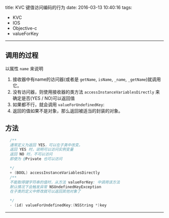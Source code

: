 title: KVC 键值访问编码的行为
date: 2016-03-13 10:40:16
tags:
 - KVC
 - IOS
 - Objective-c
 - valueForKey
---


## 调用的过程

 以属性 `name` 来说明

 1. 接收器中有name的访问器(或者是 `getName`, `isName`, `_name`, `_getName`)就调用它。
 2. 没有访问器，则使用接收器的类方法 `accessInstanceVariablesDirectly` 来确定是否(YES / NO)可以返回值
 3. 如果都不行，就会调用 `valueForUndefinedKey`:
 4. 返回的值如果不是对象，那么返回被适当的封装的对象。

## 方法

``` java
  /**
  通常定义为返回 YES，可以在子类中改变。
  返回 YES 时，说明可以访问实例变量
  返回 NO 时，不可以访问
  即使为 @Private 也可以访问

  */
  + (BOOL) accessInstanceVariablesDirectly
  /**
  不能取得键字符串的值时，从方法 valueForKey: 中调用该方法
  默认情况下会触发异常 NSUndefinedKeyException
  在子类的定义中修改就可以返回其他对象了

  */
  - (id) valueForUndefinedKey:(NSString *)key
```

---
